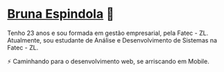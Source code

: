 # [Bruna Espindola](http://linkedin.com/in/bruna-espindola/) 💬

Tenho 23 anos e sou formada em gestão empresarial, pela Fatec - ZL. Atualmente, sou estudante de Análise e Desenvolvimento de Sistemas na Fatec - ZL.

⚡ Caminhando para o desenvolvimento web, se arriscando em Mobile.




<!--
**brunesp/brunesp** is a ✨ _special_ ✨ repository because its `README.md` (this file) appears on your GitHub profile.

Here are some ideas to get you started:

- 🔭 I’m currently working on ...
- 🌱 I’m currently learning ...
- 👯 I’m looking to collaborate on ...
- 🤔 I’m looking for help with ...
- 💬 Ask me about ...
- 📫 How to reach me: ...
- 😄 Pronouns: ...
-  Fun fact: ...
-->
